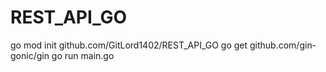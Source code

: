 # REST_API_GO


go mod init github.com/GitLord1402/REST_API_GO
go get github.com/gin-gonic/gin
go run main.go